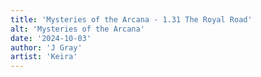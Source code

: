 ```yaml
---
title: 'Mysteries of the Arcana - 1.31 The Royal Road'
alt: 'Mysteries of the Arcana'
date: '2024-10-03'
author: 'J Gray'
artist: 'Keira'
---
```

